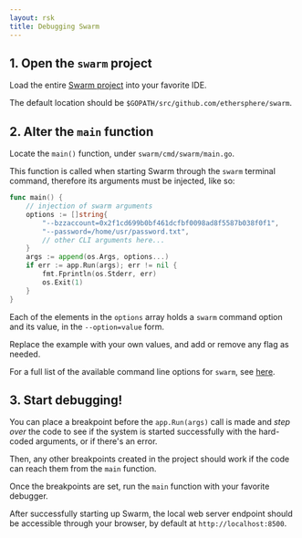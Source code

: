 ```yaml
---
layout: rsk
title: Debugging Swarm
---
```


## 1. Open the `swarm` project
Load the entire [Swarm project](https://github.com/ethersphere/swarm) into your favorite IDE.

The default location should be `$GOPATH/src/github.com/ethersphere/swarm`.

## 2. Alter the `main` function
Locate the `main()` function, under `swarm/cmd/swarm/main.go`. 

This function is called when starting Swarm through the `swarm` terminal command, therefore its arguments must be injected, like so:

```go
func main() {
	// injection of swarm arguments
	options := []string{
		"--bzzaccount=0x2f1cd699b0bf461dcfbf0098ad8f5587b038f0f1",
		"--password=/home/usr/password.txt",
		// other CLI arguments here...
	}
	args := append(os.Args, options...)
	if err := app.Run(args); err != nil {
		fmt.Fprintln(os.Stderr, err)
		os.Exit(1)
	}
}
```

Each of the elements in the `options` array holds a `swarm` command option and its value, in the `--option=value` form.

Replace the example with your own values, and add or remove any flag as needed.

For a full list of the available command line options for `swarm`, see [here](https://swarm-guide.readthedocs.io/en/latest/node_operator.html#general-configuration-parameters).

## 3. Start debugging!
You can place a breakpoint before the `app.Run(args)` call is made and _step over_ the code to see if the system is started successfully with the hard-coded arguments, or if there's an error.

Then, any other breakpoints created in the project should work if the code can reach them from the `main` function.

Once the breakpoints are set, run the `main` function with your favorite debugger.

After successfully starting up Swarm, the local web server endpoint should be accessible through your browser, by default at `http://localhost:8500`.